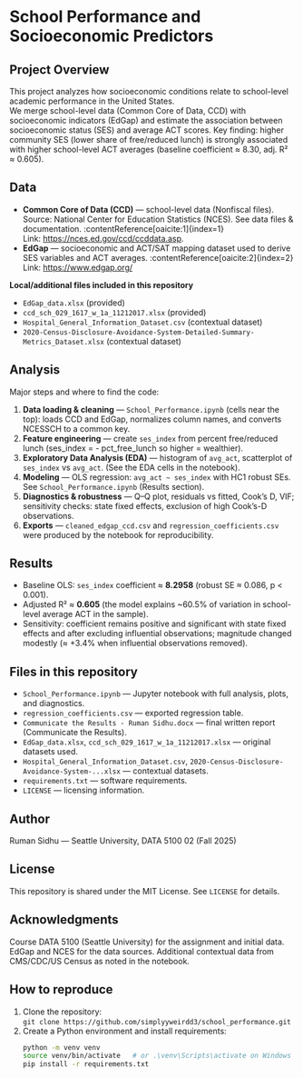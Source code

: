 # School Performance and Socioeconomic Predictors

## Project Overview
This project analyzes how socioeconomic conditions relate to school-level academic performance in the United States.  
We merge school-level data (Common Core of Data, CCD) with socioeconomic indicators (EdGap) and estimate the association between socioeconomic status (SES) and average ACT scores. Key finding: higher community SES (lower share of free/reduced lunch) is strongly associated with higher school-level ACT averages (baseline coefficient ≈ 8.30, adj. R² ≈ 0.605).

## Data
- **Common Core of Data (CCD)** — school-level data (Nonfiscal files). Source: National Center for Education Statistics (NCES). See data files & documentation. :contentReference[oaicite:1]{index=1}  
  Link: https://nces.ed.gov/ccd/ccddata.asp.  
- **EdGap** — socioeconomic and ACT/SAT mapping dataset used to derive SES variables and ACT averages. :contentReference[oaicite:2]{index=2}  
  Link: https://www.edgap.org/

**Local/additional files included in this repository**
- `EdGap_data.xlsx` (provided)  
- `ccd_sch_029_1617_w_1a_11212017.xlsx` (provided)  
- `Hospital_General_Information_Dataset.csv` (contextual dataset)  
- `2020-Census-Disclosure-Avoidance-System-Detailed-Summary-Metrics_Dataset.xlsx` (contextual dataset)

## Analysis 
Major steps and where to find the code:
1. **Data loading & cleaning** — `School_Performance.ipynb` (cells near the top): loads CCD and EdGap, normalizes column names, and converts NCESSCH to a common key.  
2. **Feature engineering** — create `ses_index` from percent free/reduced lunch (ses_index = - pct_free_lunch so higher = wealthier).  
3. **Exploratory Data Analysis (EDA)** — histogram of `avg_act`, scatterplot of `ses_index` vs `avg_act`. (See the EDA cells in the notebook).  
4. **Modeling** — OLS regression: `avg_act ~ ses_index` with HC1 robust SEs. See `School_Performance.ipynb` (Results section).  
5. **Diagnostics & robustness** — Q–Q plot, residuals vs fitted, Cook’s D, VIF; sensitivity checks: state fixed effects, exclusion of high Cook’s-D observations.  
6. **Exports** — `cleaned_edgap_ccd.csv` and `regression_coefficients.csv` were produced by the notebook for reproducibility.

## Results
- Baseline OLS: `ses_index` coefficient ≈ **8.2958** (robust SE ≈ 0.086, p < 0.001).  
- Adjusted R² ≈ **0.605** (the model explains ~60.5% of variation in school-level average ACT in the sample).  
- Sensitivity: coefficient remains positive and significant with state fixed effects and after excluding influential observations; magnitude changed modestly (≈ +3.4% when influential observations removed).

## Files in this repository
- `School_Performance.ipynb` — Jupyter notebook with full analysis, plots, and diagnostics.  
- `regression_coefficients.csv` — exported regression table.  
- `Communicate the Results - Ruman Sidhu.docx` — final written report (Communicate the Results).  
- `EdGap_data.xlsx`, `ccd_sch_029_1617_w_1a_11212017.xlsx` — original datasets used.  
- `Hospital_General_Information_Dataset.csv`, `2020-Census-Disclosure-Avoidance-System-...xlsx` — contextual datasets.  
- `requirements.txt` — software requirements.  
- `LICENSE` — licensing information.

## Author
Ruman Sidhu — Seattle University, DATA 5100 02 (Fall 2025)  


## License
This repository is shared under the MIT License. See `LICENSE` for details.

## Acknowledgments
Course DATA 5100 (Seattle University) for the assignment and initial data. EdGap and NCES for the data sources. Additional contextual data from CMS/CDC/US Census as noted in the notebook.

## How to reproduce
1. Clone the repository:  
   `git clone https://github.com/simplyyweirdd3/school_performance.git`  
2. Create a Python environment and install requirements:  
   ```bash
   python -m venv venv
   source venv/bin/activate   # or .\venv\Scripts\activate on Windows
   pip install -r requirements.txt
